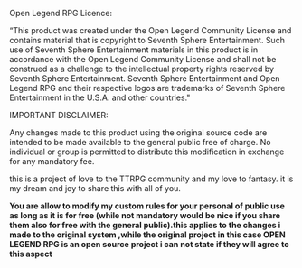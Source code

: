 Open Legend RPG Licence:

“This product was created under the Open Legend Community License and contains material that is copyright to Seventh Sphere Entertainment. 
Such use of Seventh Sphere Entertainment materials in this product is in accordance with the Open Legend Community License and shall not be construed as a challenge to the intellectual property rights reserved by Seventh Sphere Entertainment. 
Seventh Sphere Entertainment and Open Legend RPG and their respective logos are trademarks of Seventh Sphere Entertainment in the U.S.A. and other countries."



IMPORTANT DISCLAIMER:

Any changes made to this product using the original source code are intended to be made available to the general public free of charge. No individual or group is permitted to distribute this modification in exchange for any mandatory fee. 

this is a project of love to the TTRPG community and my love to fantasy. it is my dream and joy to share this with all of you.

**You are allow to modify my custom rules for your personal of public use as long as it is for free (while not mandatory would be nice if you share them also for free with the general public).this applies to the changes i made to the original
system ,while the original project in this case OPEN LEGEND RPG is an open source project i can not state if they will agree to this aspect**

